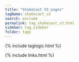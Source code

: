 ```yaml
---
title: "ShakeCast V3 pages"
tagName: shakecast_v3
search: exclude
permalink: tag_shakecast_v3.html
sidebar: tag_sidebar
folder: tags
---
```

{% include taglogic.html %}

{% include links.html %}
